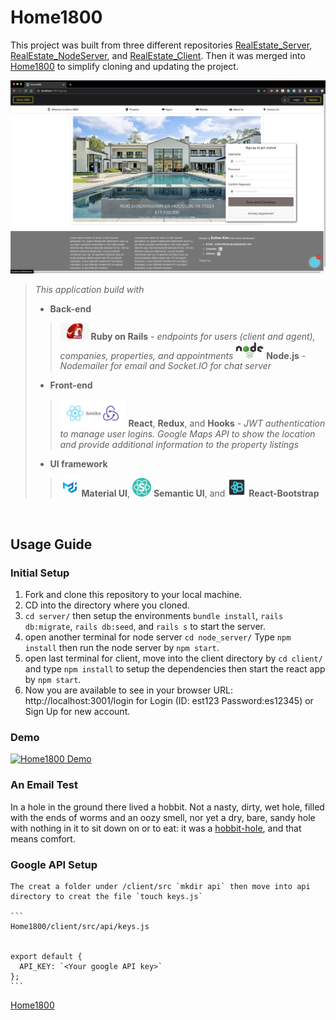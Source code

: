 # Home1800


  This project was built from three different repositories [RealEstate_Server](https://github.com/estherkimyunjung/RealEstate_Server), [RealEstate_NodeServer](https://github.com/estherkimyunjung/RealEstate_NodeServer), and [RealEstate_Client](https://github.com/estherkimyunjung/RealEstate_Client). Then it was merged into [Home1800][1] to simplify cloning and updating the project.

  <img src="images/Home1800.png" alt="Home 1800 Homepage" width="730"/>

</br>

>
> *This application build with*
>
  > - **Back-end**
  >> <img src="images/Ruby_Rails.jpeg" alt="Ruby on Rails logo" width="45"/> **Ruby on Rails**  - *endpoints for users (client and agent), companies, properties, and appointments*
  >> <img src="images/Nodejs.png" alt="Node.js logo" width="45"/> **Node.js** - *Nodemailer for email and Socket.IO for chat server*
>
  > - **Front-end**
  >> <img src="images/React_hooks_Redux.png" alt="React and Redux logo" width="105"/> **React**, **Redux**, and **Hooks** - *JWT authentication to manage user logins. Google Maps API to show the location and provide additional information to the property listings*
>
  > - **UI framework**
  >> <img src="images/Material_UI.png" alt="Maerial UI logo" width="30"/> **Material UI**, <img src="images/Semantic_UI.png" alt="Semantic UI logo" width="30"/> **Semantic UI**, and <img src="images/reactstrap.png" alt="React-Bootstrap logo" width="30"/> **React-Bootstrap**
>
  
</br>

## Usage Guide

  ### Initial Setup

  1. Fork and clone this repository to your local machine.
  2. CD into the directory where you cloned.
  3. `cd server/` then setup the environments `bundle install`, `rails db:migrate`, `rails db:seed`, and `rails s` to start the server.
  4. open another terminal for node server `cd node_server/` Type `npm install` then run the node server by `npm start`.
  5. open last terminal for client, move into the client directory by `cd client/` and type `npm install` to setup the dependencies then start the react app by `npm start`.
  6. Now you are available to see in your browser URL: http://localhost:3001/login for Login (ID: est123 Password:es12345) or Sign Up for new account.

  ### Demo ###
  [![Home1800 Demo](/assets/images/shiprock.jpg "Shiprock, New Mexico by Beau Rogers")](https://www.flickr.com/photos/beaurogers/31833779864/in/photolist-Qv3rFw-34mt9F-a9Cmfy-5Ha3Zi-9msKdv-o3hgjr-hWpUte-4WMsJ1-KUQ8N-deshUb-vssBD-6CQci6-8AFCiD-zsJWT-nNfsgB-dPDwZJ-bn9JGn-5HtSXY-6CUhAL-a4UTXB-ugPum-KUPSo-fBLNm-6CUmpy-4WMsc9-8a7D3T-83KJev-6CQ2bK-nNusHJ-a78rQH-nw3NvT-7aq2qf-8wwBso-3nNceh-ugSKP-4mh4kh-bbeeqH-a7biME-q3PtTf-brFpgb-cg38zw-bXMZc-nJPELD-f58Lmo-bXMYG-bz8AAi-bxNtNT-bXMYi-bXMY6-bXMYv)

  ### An Email Test ###
In a hole in the ground there lived a hobbit. Not a nasty, dirty, wet hole, filled with the ends
of worms and an oozy smell, nor yet a dry, bare, sandy hole with nothing in it to sit down on or to
eat: it was a [hobbit-hole][1], and that means comfort.

  ### Google API Setup ###
    The creat a folder under /client/src `mkdir api` then move into api directory to creat the file `touch keys.js`

    ```
    Home1800/client/src/api/keys.js


    export default {
      API_KEY: `<Your google API key>`
    };
    ```

[Home1800][1]

[1]: <https://github.com/estherkimyunjung/Home1800> "Home1800"
